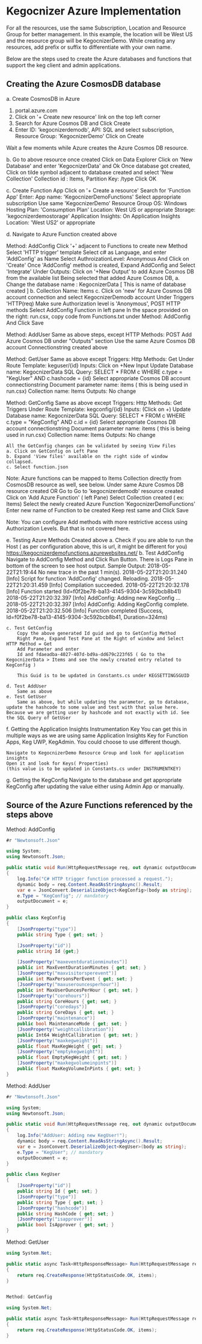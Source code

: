 # Kegocnizer Azure Implementation

For all the resources, use the same Subscription, Location and Resource Group for better management.
In this example, the location will be West US and the resource group will be  KegocnizerDemo.
While creating any resources, add prefix or suffix to differentiate with your own name.

Below are the steps used to create the Azure databases and functions that support the keg client and
admin applications.

## Creating the Azure CosmosDB database

a. Create CosmosDB in Azure
  1. portal.azure.com
  2. Click on '+ Create new resource' link on the top left corner
  3. Search for Azure Cosmos DB and Click Create
  4. Enter ID: 'kegocnizerdemodb', API: SQL and select subscription, Resource Group: 'KegocnizerDemo'
  Click on Create

Wait a few moments while Azure creates the Azure Cosmos DB resource.

b. Go to above resource once created
	Click on Data Explorer
	Click on 'New Database' and enter 'KegocnizerData' and Ok
	Once database got created, Click on tilde symbol adjacent to database created and select 'New Collection'
	Collection id : Items, Partition Key: /type
	Click OK

c. Create Function App
	Click on '+ Create a resource'
	Search for 'Function App'
	Enter:  App name: 'KegocnizerDemoFunctions'
	Select appropriate subscription
	Use same 'KegocnizerDemo' Resource Group
	OS: Windows
	Hosting Plan: 'Consumption Plan'
	Location: West US or appropriate
	Storage: 'kegocnizerdemostorage'
	Application Insights: On
	Application Insights Location: 'West US2' or appropriate
	
d. Navigate to Azure Function created above

  Method: AddConfig
	Click '+' adjacent to Functions to create new Method
	Select 'HTTP trigger' template
	Select c# as Language, and enter 'AddConfig' as Name
	Select AuthroizationLevel: Anonymous
	And Click on 'Create'
	Once 'AddConfig' method is created, 
	Expand AddConfig and Select 'Integrate'
	Under Outputs:
		Click on '+New Output' to add Azure Cosmos DB from the available list
		Being selected that added Azure Cosmos DB, 
			a. Change the database name : KegocnizerData  [ This is name of database created ]
			b. Collection Name: Items
			c. Click on 'new' for Azure Cosmos DB account connection and select KegocnizerDemodb account
	Under Triggers 'HTTP(req)
		Make sure Authorization level is 'Anonymous', POST HTTP methods
	Select AddConfig Function in left pane
	In the space provided on the right: run.csx, copy code from Functions.txt under Method: AddConfig 
	And Click Save
	
  Method: AddUser
	Same as above steps, except
	HTTP Methods: POST
	Add Azure Cosmos DB under "Outputs" section
	Use the same Azure Cosmos DB account Connectionstring created above
	
  Method: GetUser
	Same as above except
	Triggers:
		Http Methods: Get
		Under Route Template: keguser/{id}
	Inputs:
		Click on +New Input
		Update Database name: KegocnizerData
		SQL Query: SELECT * FROM c WHERE c.type = "KegUser" AND c.hashcode = {id}
		Select appropriate Cosmos DB account connectionstring
		Document parameter name: items  ( this is being used in run.csx)
		Collection name: Items
	Outputs:
		No change
		
  Method: GetConfig
	Same as above except
	Triggers:
		Http Methods: Get
		Triggers Under Route Template: kegconfig/{id}
	Inputs: (Click on +)
		Update Database name: KegocnizerData
		SQL Query: SELECT * FROM c WHERE c.type = "KegConfig"  AND c.id = {id}
		Select appropriate Cosmos DB account connectionstring
		Document parameter name: items  ( this is being used in run.csx)
		Collection name: Items
	Outputs:
		No change
	
	All the GetConfig changes can be validated by seeing View Files
	a. Click on GetConfig on Left Pane
	b. Expand 'View files' available on the right side of window collapsed.
	c. Select function.json
	
Note: Azure functions can be mapped to Items Collection directly from CosmosDB resource as well, see below.
Under same Azure Cosmos DB resource created OR Go to Go to 'kegocnizerdemodb' resource created
	Click on 'Add Azure Function' ( left Pane)
	Select Collection created ( ex: Items)
	Select the newly created Azure Function 'KegocnizerDemoFunctions'
	Enter new name of Function to be created
	Keep rest same and Click Save

Note: You can configure Add methods with more restrictive access using Authorization Levels. But that is not covered here.

e. Testing Azure Methods Created above
	a. Check if you are able to run the Host ( as per configuration above, this is url, it might be different for you)
	https://kegocnizerdemofunctions.azurewebsites.net/
	b. Test AddConfig
	Navigate to AddConfig Method and Click Run Button. There is Logs Pane in bottom of the screen to see host output. 
	Sample Output:
		2018-05-22T21:19:44 No new trace in the past 1 min(s). 
		2018-05-22T21:20:31.240 [Info] Script for function 'AddConfig' changed. Reloading. 
		2018-05-22T21:20:31.459 [Info] Compilation succeeded. 
		2018-05-22T21:20:32.178 [Info] Function started (Id=f0f2be78-ba13-4145-9304-3c592bcb8b41)
		2018-05-22T21:20:32.397 [Info] AddConfig: Adding new KegConfig ... 
		2018-05-22T21:20:32.397 [Info] AddConfig: Adding KegConfig complete. 
		2018-05-22T21:20:32.506 [Info] Function completed (Success, Id=f0f2be78-ba13-4145-9304-3c592bcb8b41, Duration=324ms) 
		
	c. Test GetConfig
		Copy the above generated Id guid and go to GetConfig Method
		Right Pane, Expand Test Pane at the Right of window and Select HTTP Method = Get
		Add Parameter and enter
		Id and fdaeadba-4027-407d-bd9a-dd679c223f65 ( Go to the KegocnizerData > Items and see the newly created entry related to KegConfig )
		
		This Guid is to be updated in Constants.cs under KEGSETTINGSGUID
		
	d. Test AddUser
		Same as above
	e. Test GetUser
		Same as above, but while updating the parameter, go to database, update the hashcode to some value and test with that value here. Because we are getting user by hashcode and not exactly with id. See the SQL Query of GetUser

f. Getting the Application Insights Instrumentation Key
	You can get this in multiple ways as we are using same Application Insights Key for Function Apps, Keg UWP, KegAdmin. You could choose to use different though.
	
	Navigate to KegocnizerDemo Resource Group and look for application insights
	Open it and look for Keys( Properties)
	(this value is to be updated in Constants.cs under INSTRUMENTKEY)
	
g. Getting the KegConfig
	Navigate to the database and get appropriate KegConfig after updating the value either using Admin App or manually. 

## Source of the Azure Functions referenced by the steps above

Method: AddConfig

``` C#
#r "Newtonsoft.Json"

using System;
using Newtonsoft.Json;

public static void Run(HttpRequestMessage req, out dynamic outputDocument)
{
    log.Info("C# HTTP trigger function processed a request.");
    dynamic body = req.Content.ReadAsStringAsync().Result;
    var e = JsonConvert.DeserializeObject<KegConfig>(body as string);
    e.Type = "KegConfig"; // mandatory
    outputDocument = e;
}

public class KegConfig
{
    [JsonProperty("type")]
    public string Type { get; set; }

    [JsonProperty("id")]
    public string Id {get;}

    [JsonProperty("maxeventdurationminutes")]
    public int MaxEventDurationMinutes { get; set; }
    [JsonProperty("maxvisitorsperevent")]
    public int MaxPersonsPerEvent { get; set; }
    [JsonProperty("maxuserouncesperhour")]
    public int MaxUserOuncesPerHour { get; set; }
    [JsonProperty("corehours")]
    public string CoreHours { get; set; }
    [JsonProperty("coredays")]
    public string CoreDays { get; set; }
    [JsonProperty("maintenance")]
    public bool MaintenanceMode { get; set; }
    [JsonProperty("weightcallibration")]
    public Int64 WeightCallibration { get; set; }
    [JsonProperty("maxkegweight")]
    public float MaxKegWeight { get; set; }
    [JsonProperty("emptykegweight")]
    public float EmptyKegWeight { get; set; }
    [JsonProperty("maxkegvolumeinpints")]
    public float MaxKegVolumeInPints { get; set; }
}

``` 

Method: AddUser

``` C#
#r "Newtonsoft.Json"

using System;
using Newtonsoft.Json;

public static void Run(HttpRequestMessage req, out dynamic outputDocument)
{
    log.Info("AddUser: Adding new KegUser!");
	dynamic body = req.Content.ReadAsStringAsync().Result;
    var e = JsonConvert.DeserializeObject<KegUser>(body as string);
    e.Type = "KegUser"; // mandatory
    outputDocument = e;
}

public class KegUser
{
    [JsonProperty("id")]
    public string Id { get; set; }
    [JsonProperty("type")]
    public string Type { get; set; }
    [JsonProperty("hashcode")]
    public string HashCode { get; set; }
    [JsonProperty("isapprover")]
    public bool IsApprover { get; set; }
}

```

Method: GetUser

``` C#
using System.Net;

public static async Task<HttpResponseMessage> Run(HttpRequestMessage req, TraceWriter log, IEnumerable<dynamic> items)
{
    return req.CreateResponse(HttpStatusCode.OK, items);
}


Method: GetConfig

using System.Net;

public static async Task<HttpResponseMessage> Run(HttpRequestMessage req, TraceWriter log, IEnumerable<dynamic> items)
{
    return req.CreateResponse(HttpStatusCode.OK, items);
}
```
